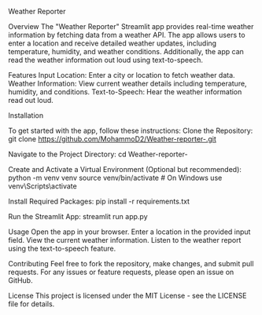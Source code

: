 Weather Reporter

Overview
The "Weather Reporter" Streamlit app provides real-time weather information by fetching data from a weather API. The app allows users to enter a location and receive detailed weather updates, including temperature, humidity, and weather conditions. Additionally, the app can read the weather information out loud using text-to-speech.

Features
Input Location: Enter a city or location to fetch weather data.
Weather Information: View current weather details including temperature, humidity, and conditions.
Text-to-Speech: Hear the weather information read out loud.

Installation

To get started with the app, follow these instructions:
Clone the Repository:
  git clone https://github.com/MohammoD2/Weather-reporter-.git

Navigate to the Project Directory:
cd Weather-reporter-

Create and Activate a Virtual Environment (Optional but recommended):
python -m venv venv
source venv/bin/activate  # On Windows use venv\Scripts\activate

Install Required Packages:
pip install -r requirements.txt

Run the Streamlit App:
streamlit run app.py

Usage
Open the app in your browser.
Enter a location in the provided input field.
View the current weather information.
Listen to the weather report using the text-to-speech feature.

Contributing
Feel free to fork the repository, make changes, and submit pull requests. For any issues or feature requests, please open an issue on GitHub.

License
This project is licensed under the MIT License - see the LICENSE file for details.


